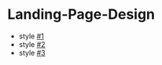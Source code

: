 # Landing-Page-Design

- style <a href="https://ji-silver.github.io/Landing-Page-Design/style1/index.html">#1</a>
- style <a href="https://ji-silver.github.io/Landing-Page-Design/style2/index.html">#2</a>
- style <a href="https://ji-silver.github.io/Landing-Page-Design/style3/index.html">#3</a>